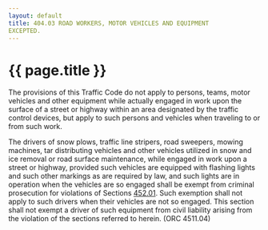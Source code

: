 ```yaml
---
layout: default 
title: 404.03 ROAD WORKERS, MOTOR VEHICLES AND EQUIPMENT
EXCEPTED.
---
```


{{ page.title }}
================

The provisions of this Traffic Code do not apply to persons, teams,
motor vehicles and other equipment while actually engaged in work upon
the surface of a street or highway within an area designated by the
traffic control devices, but apply to such persons and vehicles when
traveling to or from such work.

The drivers of snow plows, traffic line stripers, road sweepers, mowing
machines, tar distributing vehicles and other vehicles utilized in snow
and ice removal or road surface maintenance, while engaged in work upon
a street or highway, provided such vehicles are equipped with flashing
lights and such other markings as are required by law, and such lights
are in operation when the vehicles are so engaged shall be exempt from
criminal prosecution for violations of Sections [452.01](1f0da391.html).
Such exemption shall not apply to such drivers when their vehicles are
not so engaged. This section shall not exempt a driver of such equipment
from civil liability arising from the violation of the sections referred
to herein. (ORC 4511.04)
